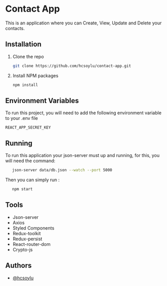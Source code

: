 
# Contact App

This is an application where you can Create, View, Update and Delete your contacts.


## Installation

1. Clone the repo
   ```sh
   git clone https://github.com/hcsoylu/contact-app.git
   ```
2. Install NPM packages
   ```sh
   npm install
   ```



    
## Environment Variables

To run this project, you will need to add the following environment variable to your .env file

`REACT_APP_SECRET_KEY`



## Running 

To run this application your json-server must  up and running, for this, you will need the command:

```bash
   json-server data/db.json --watch --port 5000
```

Then you can simply run :


```bash
   npm start
```
## Tools 

* Json-server
* Axios 
* Styled Components
* Redux-toolkit
* Redux-persist
* React-router-dom
* Crypto-js


## Authors

- [@hcsoylu](https://www.github.com/hcsoylu)

